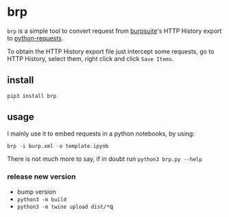 # brp


`brp` is a simple tool to convert request from [burpsuite](https://portswigger.net/burp)'s HTTP History export to [python-requests](https://requests.readthedocs.io/en/latest/user/quickstart/).

To obtain the HTTP History export file just intercept some requests, go to HTTP History, select them, right click and click `Save Items`.

## install

`pip3 install brp`

## usage 

I mainly use it to embed requests in a python notebooks, by using:   
```python
brp -i burp.xml -o template.ipynb
```

There is not much more to say, if in doubt run `python3 brp.py --help`

### release new version
+ bump version
+ `python3 -m build`
+ `python3 -m twine upload dist/*`q